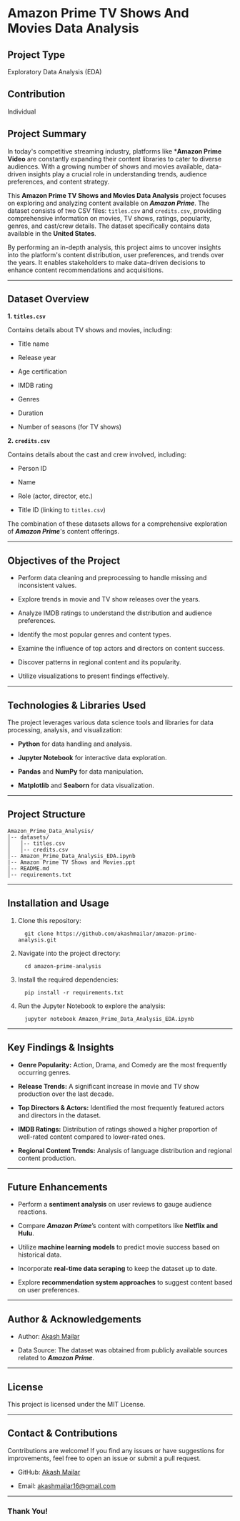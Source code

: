 # Amazon Prime TV Shows And Movies Data Analysis

## Project Type

Exploratory Data Analysis (EDA)


## Contribution

Individual


## Project Summary

In today's competitive streaming industry, platforms like ***Amazon Prime Video** are constantly expanding their content libraries to cater to diverse audiences. With a growing number of shows and movies available, data-driven insights play a crucial role in understanding trends, audience preferences, and content strategy.

This **Amazon Prime TV Shows and Movies Data Analysis** project focuses on exploring and analyzing content available on ***Amazon Prime***. The dataset consists of two CSV files: `titles.csv` and `credits.csv`, providing comprehensive information on movies, TV shows, ratings, popularity, genres, and cast/crew details. The dataset specifically contains data available in the **United States**.

By performing an in-depth analysis, this project aims to uncover insights into the platform's content distribution, user preferences, and trends over the years. It enables stakeholders to make data-driven decisions to enhance content recommendations and acquisitions.

---

## Dataset Overview

**1. `titles.csv`**

Contains details about TV shows and movies, including:

- Title name

- Release year

- Age certification

- IMDB rating

- Genres

- Duration

- Number of seasons (for TV shows)

**2. `credits.csv`**

Contains details about the cast and crew involved, including:

- Person ID

- Name

- Role (actor, director, etc.)

- Title ID (linking to `titles.csv`)

The combination of these datasets allows for a comprehensive exploration of ***Amazon Prime***'s content offerings.

---

## Objectives of the Project

- Perform data cleaning and preprocessing to handle missing and inconsistent values.

- Explore trends in movie and TV show releases over the years.

- Analyze IMDB ratings to understand the distribution and audience preferences.

- Identify the most popular genres and content types.

- Examine the influence of top actors and directors on content success.

- Discover patterns in regional content and its popularity.

- Utilize visualizations to present findings effectively.

---

## Technologies & Libraries Used

The project leverages various data science tools and libraries for data processing, analysis, and visualization:

- **Python** for data handling and analysis.

- **Jupyter Notebook** for interactive data exploration.

- **Pandas** and **NumPy** for data manipulation.

- **Matplotlib** and **Seaborn** for data visualization.

---

## Project Structure

    Amazon_Prime_Data_Analysis/
    │-- datasets/
    │   │-- titles.csv
    │   │-- credits.csv
    │-- Amazon_Prime_Data_Analysis_EDA.ipynb
    |-- Amazon Prime TV Shows and Movies.ppt
    │-- README.md
    │-- requirements.txt

---

## Installation and Usage

1. Clone this repository:

    ```
      git clone https://github.com/akashmailar/amazon-prime-analysis.git
    ```

2. Navigate into the project directory:

   ```
     cd amazon-prime-analysis
   ```

3. Install the required dependencies:

    ```
      pip install -r requirements.txt
    ```

4. Run the Jupyter Notebook to explore the analysis:

    ```
      jupyter notebook Amazon_Prime_Data_Analysis_EDA.ipynb
    ```

---

## Key Findings & Insights

- **Genre Popularity:** Action, Drama, and Comedy are the most frequently occurring genres.

- **Release Trends:** A significant increase in movie and TV show production over the last decade.

- **Top Directors & Actors:** Identified the most frequently featured actors and directors in the dataset.

- **IMDB Ratings:** Distribution of ratings showed a higher proportion of well-rated content compared to lower-rated ones.

- **Regional Content Trends:** Analysis of language distribution and regional content production.

---

## Future Enhancements

- Perform a **sentiment analysis** on user reviews to gauge audience reactions.

- Compare ***Amazon Prime***’s content with competitors like **Netflix and Hulu**.

- Utilize **machine learning models** to predict movie success based on historical data.

- Incorporate **real-time data scraping** to keep the dataset up to date.

- Explore **recommendation system approaches** to suggest content based on user preferences.

---

## Author & Acknowledgements

- Author: [Akash Mailar](https://github.com/akashmailar)

- Data Source: The dataset was obtained from publicly available sources related to ***Amazon Prime***. 

---

## License

This project is licensed under the MIT License.

---

## Contact & Contributions

Contributions are welcome! If you find any issues or have suggestions for improvements, feel free to open an issue or submit a pull request.

- GitHub: [Akash Mailar](https://github.com/akashmailar)

- Email: akashmailar16@gmail.com

---

### Thank You!
